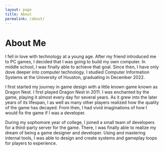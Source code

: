 ```yaml
---
layout: page
title: About
permalink: /about/
---
```


# About Me
I fell in love with technology at a young age. After my friend introduced me to PC games, I decided that I was going
to build my own computer. In middle school, I was finally able to achieve that goal. Since then, I have only dove
deeper into computer technology. I studied Computer Information Systems at the University of Houston, graduating in December 2022.

I first started my journey in game design with a little known game known as Dragon Nest. I first played Dragon Nest in 2011.
I was enchanted by the game, playing it almost every day for several years. As it grew into the later years of its lifespan,
I as well as many other players realized how the quality of the game has decayed. From then, I had vivid imaginations of how
I would fix the game if I was a developer.

During my sophomore year of college, I joined a small team of developers for a third-party server for the game. There, I was
finally able to realize my dream of being a game designer and developer. Using and mastering internal tools, I was able to
design and create systems and gameplay loops for players to experience.
